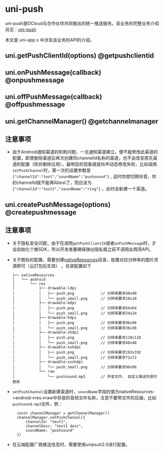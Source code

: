 # uni-push

uni-push是DCloud与合作伙伴共同推出的统一推送服务。该业务的完整业务介绍另见：[uni-push](https://uniapp.dcloud.net.cn/unipush-v2.html)

本文是 uni-app x 中涉及该业务的API的介绍。

## uni.getPushClientId(options) @getpushclientid

<!-- UTSAPIJSON.getPushClientId.description -->

<!-- UTSAPIJSON.getPushClientId.param -->

<!-- UTSAPIJSON.getPushClientId.returnValue -->

<!-- UTSAPIJSON.getPushClientId.compatibility -->

<!-- UTSAPIJSON.getPushClientId.tutorial -->

## uni.onPushMessage(callback) @onpushmessage

<!-- UTSAPIJSON.onPushMessage.description -->

<!-- UTSAPIJSON.onPushMessage.param -->

<!-- UTSAPIJSON.onPushMessage.returnValue -->

<!-- UTSAPIJSON.onPushMessage.compatibility -->

<!-- UTSAPIJSON.onPushMessage.tutorial -->

## uni.offPushMessage(callback) @offpushmessage

<!-- UTSAPIJSON.offPushMessage.description -->

<!-- UTSAPIJSON.offPushMessage.param -->

<!-- UTSAPIJSON.offPushMessage.returnValue -->

<!-- UTSAPIJSON.offPushMessage.compatibility -->

<!-- UTSAPIJSON.offPushMessage.tutorial -->

## uni.getChannelManager() @getchannelmanager

<!-- UTSAPIJSON.getChannelManager.description -->

<!-- UTSAPIJSON.getChannelManager.param -->

<!-- UTSAPIJSON.getChannelManager.returnValue -->

<!-- UTSAPIJSON.getChannelManager.compatibility -->

<!-- UTSAPIJSON.getChannelManager.tutorial -->

## 注意事项

* 由于Android通知渠道的机制问题，一旦通知渠道建立，便不能修改此渠道的配置，即使删除渠道后再次创建同channelId名称的渠道，也不会改变原先渠道的配置（除非删除应用），最明显的现象就是铃声动态修改失败，比如调用`setPushChannel`时，第一次的设置参数是`{"channelId":"test","soundName":"pushsound"}` , 这时你想切换铃音，你的channelId就不能再叫test了，而应该为`{"channelId":"test2","soundName":"ring"}` ，此时会新建一个渠道。

## uni.createPushMessage(options) @createpushmessage

<!-- UTSAPIJSON.createPushMessage.description -->

<!-- UTSAPIJSON.createPushMessage.param -->

<!-- UTSAPIJSON.createPushMessage.returnValue -->

<!-- UTSAPIJSON.createPushMessage.compatibility -->

<!-- UTSAPIJSON.createPushMessage.tutorial -->

<!-- UTSAPIJSON.general_type.name -->

<!-- UTSAPIJSON.general_type.param -->

## 注意事项

* 关于隐私安全问题，由于在调用`getPushClientId`或者`onPushMessage`时，才会初始化个推SDK，所以开发者要确保弹出隐私框之前不调用此两项API。
* 关于图标的配置，需要创建[nativeResources](https://uniapp.dcloud.net.cn/tutorial/app-nativeresource-android.html#%E5%BA%94%E7%94%A8%E8%B5%84%E6%BA%90)目录，放置对应分辨率的图片资源即可（云打包后生效） ，目录配置如下

    ```
    ├── nativeResources
    │   └── android
    │       └── res
    │           ├── drawable-ldpi
    │           │   ├── push.png            // 分辨率要求48x48
    │           │   └── push_small.png      // 分辨率要求18x18
    │           ├── drawable-mdpi
    │           │   ├── push.png            // 分辨率要求64x64
    │           │   └── push_small.png      // 分辨率要求24x24
    │           ├── drawable-hdpi
    │           │   ├── push.png            // 分辨率要求96x96
    │           │   └── push_small.png      // 分辨率要求36x36
    │           ├── drawable-xhdpi
    │           │   ├── push.png            // 分辨率要求128x128
    │           │   └── push_small.png      // 分辨率要求48x48
    │           ├── drawable-xxhdpi
    │           │   ├── push.png            // 分辨率要求192x192
    │           │   └── push_small.png      // 分辨率要求72x72
    │           ├── drawable-xxxhdpi
    │           │   └── push_small.png      // 分辨率要求96x96
    │           └── raw
    │               └── pushsound.mp3       // 声音文件， 自定义推送铃音时使用
    ```

* `setPushChannel`设置新建渠道时，`soundName`字段的值为nativeResources->android->res->raw中存放的音频文件名称，注意不要带文件的后缀，比如`pushsound.mp3`文件，例：
  ```
	const channelManager = getChannelManager()
	channelManager.setPushChannel({
		channelId: "test1",
		channelDesc: "test1 desc",
		soundName: "pushsound"
	})
  ```
* 在云端配置厂商推送信息时，需要使用unipsuh2.0进行配置。
